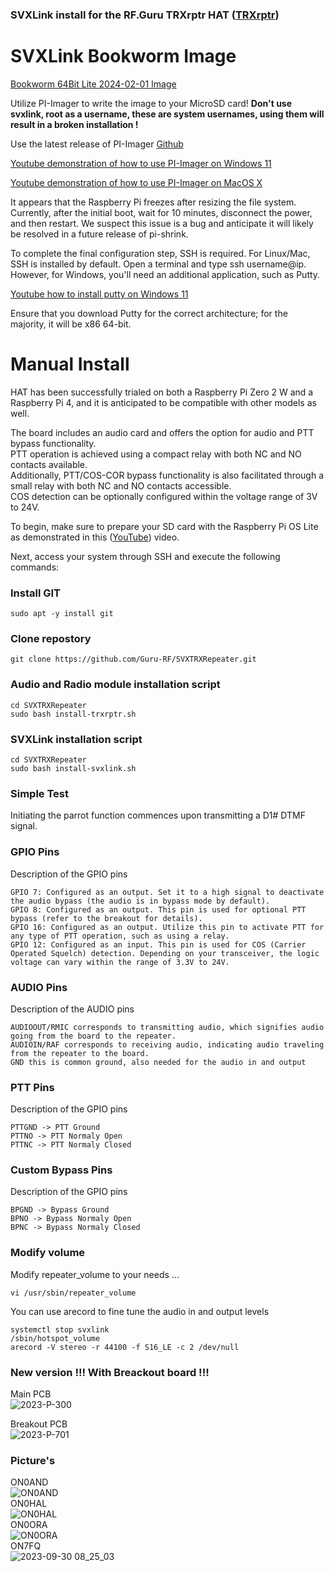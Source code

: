 ### SVXLink install for the RF.Guru TRXrptr HAT ([TRXrptr](https://shop.rf.guru/products/2023-p-300))

# SVXLink Bookworm Image #

[Bookworm 64Bit Lite 2024-02-01 Image](https://storage.googleapis.com/rf-guru/rpi-images/trxrepeater-2024-02-01.img.gz)

Utilize PI-Imager to write the image to your MicroSD card! **Don't use svxlink, root as a username, these are system usernames, using them will result in a broken installation !**

Use the latest release of PI-Imager [Github](https://github.com/raspberrypi/rpi-imager/releases)

[Youtube demonstration of how to use PI-Imager on Windows 11](https://www.youtube.com/watch?v=mOqekYMIBgU)

[Youtube demonstration of how to use PI-Imager on MacOS X](https://www.youtube.com/watch?v=UeiBUUef2c0)

It appears that the Raspberry Pi freezes after resizing the file system. Currently, after the initial boot, wait for 10 minutes, disconnect the power, and then restart. We suspect this issue is a bug and anticipate it will likely be resolved in a future release of pi-shrink.

To complete the final configuration step, SSH is required. For Linux/Mac, SSH is installed by default. Open a terminal and type ssh username@ip. However, for Windows, you'll need an additional application, such as Putty.

[Youtube how to install putty on Windows 11](https://www.youtube.com/watch?v=ljL4Wvv8XwI)

Ensure that you download Putty for the correct architecture; for the majority, it will be x86 64-bit.

# Manual Install #
HAT has been successfully trialed on both a Raspberry Pi Zero 2 W and a Raspberry Pi 4, and it is anticipated to be compatible with other models as well.

The board includes an audio card and offers the option for audio and PTT bypass functionality.<br> 
PTT operation is achieved using a compact relay with both NC and NO contacts available.<br>
Additionally, PTT/COS-COR bypass functionality is also facilitated through a small relay with both NC and NO contacts accessible.<br>
COS detection can be optionally configured within the voltage range of 3V to 24V.<br>

To begin, make sure to prepare your SD card with the Raspberry Pi OS Lite as demonstrated in this ([YouTube](https://www.youtube.com/watch?v=vxmO_a5WNI8)) video.

Next, access your system through SSH and execute the following commands:

### Install GIT  ###
```console
sudo apt -y install git
```

### Clone repostory ###
```console
git clone https://github.com/Guru-RF/SVXTRXRepeater.git
```

### Audio and Radio module installation script ###
```console
cd SVXTRXRepeater
sudo bash install-trxrptr.sh 
```

### SVXLink installation script ###
```console
cd SVXTRXRepeater
sudo bash install-svxlink.sh
```

### Simple Test ###
Initiating the parrot function commences upon transmitting a D1# DTMF signal.

### GPIO Pins
Description of the GPIO pins
```text
GPIO 7: Configured as an output. Set it to a high signal to deactivate the audio bypass (the audio is in bypass mode by default).
GPIO 8: Configured as an output. This pin is used for optional PTT bypass (refer to the breakout for details).
GPIO 16: Configured as an output. Utilize this pin to activate PTT for any type of PTT operation, such as using a relay.
GPIO 12: Configured as an input. This pin is used for COS (Carrier Operated Squelch) detection. Depending on your transceiver, the logic voltage can vary within the range of 3.3V to 24V.
```

### AUDIO Pins
Description of the AUDIO pins
```text
AUDIOOUT/RMIC corresponds to transmitting audio, which signifies audio going from the board to the repeater.
AUDIOIN/RAF corresponds to receiving audio, indicating audio traveling from the repeater to the board.
GND this is common ground, also needed for the audio in and output
```

### PTT Pins
Description of the GPIO pins
```text
PTTGND -> PTT Ground
PTTNO -> PTT Normaly Open
PTTNC -> PTT Normaly Closed
```

### Custom Bypass Pins
Description of the GPIO pins
```text
BPGND -> Bypass Ground
BPNO -> Bypass Normaly Open
BPNC -> Bypass Normaly Closed
```

### Modify volume
Modify repeater_volume to your needs ...
```text
vi /usr/sbin/repeater_volume
```
You can use arecord to fine tune the audio in and output levels
```text
systemctl stop svxlink
/sbin/hotspot_volume
arecord -V stereo -r 44100 -f S16_LE -c 2 /dev/null
```

### New version !!! With Breackout board !!!
Main PCB<br>
![2023-P-300](https://github.com/Guru-RF/SVXTRXRepeater/assets/1251767/e0743816-b0c8-4d0a-b733-5f92b0fabddf)

Breakout PCB<br>
![2023-P-701](https://github.com/Guru-RF/SVXTRXRepeater/assets/1251767/e74a9b6c-e917-4b19-8878-a2fa0503e364)

### Picture's ###

ON0AND<br>![ON0AND](https://github.com/Guru-RF/SVXTRXRepeater/assets/1251767/ae8500d2-dcf4-4cf3-8188-8b11269a3f90)<br>
ON0HAL<br>![ON0HAL](https://github.com/Guru-RF/SVXTRXRepeater/assets/1251767/7f9c5074-71b5-40aa-8375-b926f5b23b90)<br>
ON0ORA<br>![ON0ORA](https://github.com/Guru-RF/SVXTRXRepeater/assets/1251767/10086ad7-3edd-46fc-9fe0-11c2d8879e82)<br>
ON7FQ<br>![2023-09-30 08_25_03](https://github.com/Guru-RF/SVXTRXRepeater/assets/1251767/eabed06b-c7f1-4acc-a168-5d68c663fa6c)<br>

